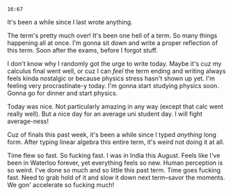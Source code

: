 `16:67`

It's been a while since I last wrote anything.

The term's pretty much over! It's been one hell of a term. So many things happening all at once. I'm gonna sit down and write a proper reflection of this term. Soon after the exams, before I forgot stuff.

I don't know why I randomly got the urge to write today. Maybe it's cuz my calculus final went well, or cuz I can _feel_ the term ending and writing always feels kinda nostalgic or because physics stress hasn't shown up yet. I'm feeling very procrastinate-y today. I'm gonna start studying physics soon. Gonna go for dinner and start physics.

Today was nice. Not particularly amazing in any way (except that calc went really well). But a nice day for an average uni student day. I will fight average-ness!

Cuz of finals this past week, it's been a while since I typed _anything_ long form. After typing linear algebra this entire term, it's weird not doing it at all.

Time flew so fast. So fucking fast. I was in India this August. Feels like I've been in Waterloo forever, yet everything feels so new. Human perception is so weird. I've done so much and so little this past term. Time goes fucking fast. Need to grab hold of it and slow it down next term–savor the moments. We gon' accelerate so fucking much!